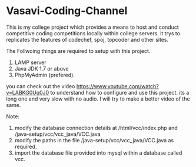 # Vasavi-Coding-Channel
This is my college project which provides a means to host and conduct competitive coding competitions locally within college servers. it trys to replicates the features of codechef, spoj, topcoder and other sites.

The Follwoing things are required to setup with this project.
  1. LAMP server
  2. Java JDK 1.7 or above
  3. PhpMyAdmin (prefered).
  
 you can check out the video https://www.youtube.com/watch?v=LABKG0Uq0J0 to understand how to configure and use this project.
 its a long one and very slow with no audio. I will try to make a better video of the same.
 
Note: 
  1. modify the database connection details at /html/vcc/index.php and /java-setup/vcc/vcc_java/VCC.java
  2. modify the paths in the file  /java-setup/vcc/vcc_java/VCC.java as required.
  3. import the database file provided into mysql within a database called vcc.

